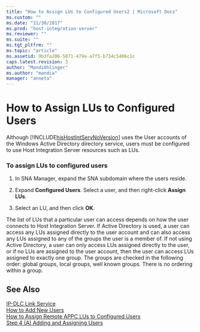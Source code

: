 ```yaml
---
title: "How to Assign LUs to Configured Users2 | Microsoft Docs"
ms.custom: ""
ms.date: "11/30/2017"
ms.prod: "host-integration-server"
ms.reviewer: ""
ms.suite: ""
ms.tgt_pltfrm: ""
ms.topic: "article"
ms.assetid: 9b3fa206-5071-479a-a7f5-b734c5406c1c
caps.latest.revision: 3
author: "MandiOhlinger"
ms.author: "mandia"
manager: "anneta"
---
```

# How to Assign LUs to Configured Users
Although [!INCLUDE[hisHostIntServNoVersion](../includes/hishostintservnoversion-md.md)] uses the User accounts of the Windows Active Directory directory service, users must be configured to use Host Integration Server resources such as LUs.  
  
### To assign LUs to configured users  
  
1.  In SNA Manager, expand the SNA subdomain where the users reside.  
  
2.  Expand **Configured Users**. Select a user, and then right-click **Assign LUs**.  
  
3.  Select an LU, and then click **OK**.  
  
 The list of LUs that a particular user can access depends on how the user connects to Host Integration Server. If Active Directory is used, a user can access any LUs assigned directly to the user account and can also access any LUs assigned to any of the groups the user is a member of. If not using Active Directory, a user can only access LUs assigned directly to the user, or if no LUs are assigned to the user account, then the user can access LUs assigned to exactly one group. The groups are checked in the following order: global groups, local groups, well known groups. There is no ordering within a group.  
  
## See Also  
 [IP-DLC Link Service](../HIS2010/ip-dlc-link-service1.md)   
 [How to Add New Users](../core/how-to-add-new-users1.md)   
 [How to Assign Remote APPC LUs to Configured Users](../core/how-to-assign-remote-appc-lus-to-configured-users1.md)   
 [Step 4 (A) Adding and Assigning Users](../core/step-4-a-adding-and-assigning-users1.md)